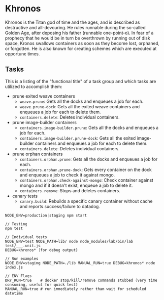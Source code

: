 # Khronos

Khronos is the Titan god of time and the ages, and is described as destructive and all-devouring. He rules runnable during the so-called Golden Age, after deposing his father (runnable one-point-o). In fear of a prophecy that he would be in turn be overthrown by running out of disk space, Kronos swallows containers as soon as they become lost, orphaned, or forgotten. He is also known for creating schemes which are executed at opportune times.

## Tasks

This is a listing of the "functional title" of a task group and which tasks are utilized to accomplish them:

- prune exited weave containers
  - `weave.prune`: Gets all the docks and enqueues a job for each.
  - `weave.prune-dock`: Gets all the exited weave containers and enqueues a job for each to delete them.
  - `containers.delete`: Deletes individual containers.
- prune image-builder containers
  - `containers.image-builder.prune`: Gets all the docks and enqueues a job for each.
  - `containers.image-builder.prune-dock`: Gets all the exited image-builder containers and enqueues a job for each to delete them.
  - `containers.delete`: Deletes individual containers.
- prune orphan containers
  - `containers.orphan.prune`: Gets all the docks and enqueues a job for each.
  - `containers.orphan.prune-dock`: Gets every container on the dock and enqueues a job to check it against mongo.
  - `containers.orphan.check-against-mongo`: Check container against mongo and if it doesn't exist, enqueue a job to delete it.
  - `containers.remove`: Stops and deletes containers.
- canary tests
  - `canary.build`: Rebuilds a specific canary container without cache and reports success/failure to datadog.

```
NODE_ENV=production|staging npm start

// Testing
npm test

// Individual tests
NODE_ENV=test NODE_PATH=lib/ node node_modules/lab/bin/lab test/___.unit.js
DEBUG=khronos* (for debug output)

// Run examples
NODE_ENV=staging NODE_PATH=./lib MANUAL_RUN=true DEBUG=khronos* node index.js

// ENV Flags
DRY_RUN=true    # docker stop/kill/remove commands stubbed (very time consuming, useful for quick test)
MANUAL_RUN=true # run immediately rather than wait for scheduled datetime
```
